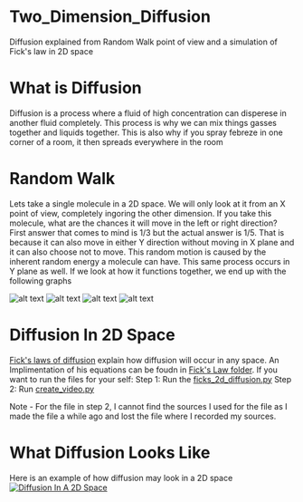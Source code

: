 # Two_Dimension_Diffusion
Diffusion explained from Random Walk point of view and a simulation of Fick's law in 2D space

# What is Diffusion
Diffusion is a process where a fluid of high concentration can disperese in another fluid completely. 
This process is why we can mix things gasses together and liquids together. This is also why if you spray febreze in one corner of a room, it then spreads everywhere in the room


# Random Walk
Lets take a single molecule in a 2D space. We will only look at it from  an X point of view, completely ingoring the other dimension. 
If you take this molecule, what are the chances it will move in the left or right direction? 
First answer that comes to mind is 1/3 but the actual answer is 1/5. That is because it can also move in either Y direction without moving in X plane and it can also choose not to move. 
This random motion is caused by the inherent random energy a molecule can have. 
This same process occurs in Y plane as well. 
If we look at how it functions together, we end up with the following graphs

![alt text](https://github.com/agosh-saini/Two_Dimension_Diffusion/blob/master/Random_walk/10000_molecules_after_1_movements.png?raw=true)
![alt text](https://github.com/agosh-saini/Two_Dimension_Diffusion/blob/master/Random_walk/10000_molecules_after_10_movements.png?raw=true)
![alt text](https://github.com/agosh-saini/Two_Dimension_Diffusion/blob/master/Random_walk/10000_molecules_after_100_movements.png?raw=true)
![alt text](https://github.com/agosh-saini/Two_Dimension_Diffusion/blob/master/Random_walk/10000_molecules_after_1000_movements.png?raw=true)

# Diffusion In 2D Space
[Fick's laws of diffusion](https://www.google.com) explain how diffusion will occur in any space. An Implimentation of his equations can be foudn in [Fick's Law folder](https://github.com/agosh-saini/Two_Dimension_-Diffusion-/tree/master/Ficks_law_Diffusion). 
If you want to run the files for your self:
Step 1: Run the [ficks_2d_diffusion.py](https://github.com/agosh-saini/Two_Dimension_Diffusion/blob/master/Ficks_law_Diffusion/ficks_2d_diffusion.py) 
Step 2: Run [create_video.py](https://github.com/agosh-saini/Two_Dimension_Diffusion/blob/master/Ficks_law_Diffusion/create_video.py)

Note - For the file in step 2, I cannot find the sources I used for the file as I made the file a while ago and lost the file where I recorded my sources. 

# What Diffusion Looks Like
Here is an example of how diffusion may look in a 2D space
[![Diffusion In A 2D Space](https://img.youtube.com/vi/Ww4VwPqWFYc/0.jpg)](https://www.youtube.com/watch?v=Ww4VwPqWFYc "Diffusion In A 2D Space")
